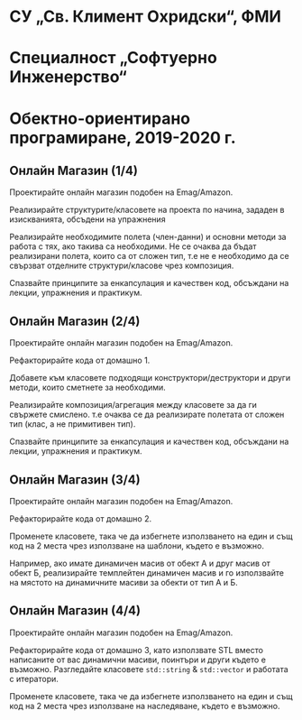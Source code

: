# СУ „Св. Климент Охридски“, ФМИ
# Специалност „Софтуерно Инженерство“
# Обектно-ориентирано програмиране, 2019-2020 г.

## Онлайн Магазин (1/4)
Проектирайте онлайн магазин подобен на Emag/Amazon.

Реализирайте структурите/класовете на проекта по начина, зададен в изискванията, обсъдени на упражнения 

Реализирайте необходимите полета (член-данни) и основни методи за работа с тях, ако такива са необходими. Не се очаква да бъдат реализирани полета, които са от сложен тип, т.е не е необходимо да се свързват отделните структури/класове чрез композиция.

Спазвайте принципите за енкапсулация и качествен код, обсъждани на лекции, упражнения и практикум.

## Онлайн Магазин (2/4)
Проектирайте онлайн магазин подобен на Emag/Amazon.

Рефакторирайте кода от домашно 1.

Добавете към класовете подходящи конструктори/деструктори и други методи, които сметнете за необходими.

Реализирайте композиция/агрегация между класовете за да ги свържете смислено. т.е очаква се да реализирате полетата от сложен тип (клас, а не примитивен тип).

Спазвайте принципите за енкапсулация и качествен код, обсъждани на лекции, упражнения и практикум.

## Онлайн Магазин (3/4)
Проектирайте онлайн магазин подобен на Emag/Amazon.

Рефакторирайте кода от домашно 2.

Променете класовете, така че да избегнете използването на един и същ код на 2 места чрез използване на шаблони, където е възможно.

Например, ако имате динамичен масив от обект А и друг масив от обект Б, реализирайте темплейтен динамичен масив и го използвайте на мястото на динамичните масиви за обекти от тип А и Б.

## Онлайн Магазин (4/4)
Проектирайте онлайн магазин подобен на Emag/Amazon.

Рефакторирайте кода от домашно 3, като използвате STL вместо написаните от вас динамични масиви, поинтъри и други където е възможно. Разгледайте класовете `std::string` & `std::vector` и работата с итератори.

Променете класовете, така че да избегнете използването на един и същ код на 2 места чрез използване на наследяване, където е възможно.
